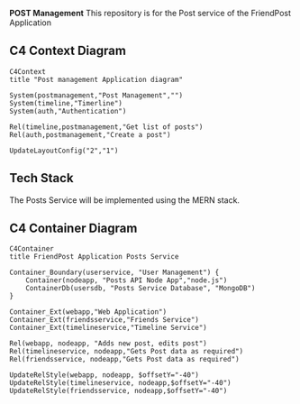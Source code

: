 **POST Management**
This repository is for the Post service of the FriendPost Application

## C4 Context Diagram

```mermaid
C4Context
title "Post management Application diagram"

System(postmanagement,"Post Management","")
System(timeline,"Timerline")
System(auth,"Authentication")

Rel(timeline,postmanagement,"Get list of posts")
Rel(auth,postmanagement,"Create a post")

UpdateLayoutConfig("2","1")
```

## Tech Stack

The Posts Service will be implemented using the MERN stack.

## C4 Container Diagram

```mermaid
C4Container
title FriendPost Application Posts Service

Container_Boundary(userservice, "User Management") {
    Container(nodeapp, "Posts API Node App","node.js")
    ContainerDb(usersdb, "Posts Service Database", "MongoDB")
}

Container_Ext(webapp,"Web Application")
Container_Ext(friendsservice,"Friends Service")
Container_Ext(timelineservice,"Timeline Service")

Rel(webapp, nodeapp, "Adds new post, edits post")
Rel(timelineservice, nodeapp,"Gets Post data as required")
Rel(friendsservice, nodeapp,"Gets Post data as required")

UpdateRelStyle(webapp, nodeapp, $offsetY="-40")
UpdateRelStyle(timelineservice, nodeapp,$offsetY="-40")
UpdateRelStyle(friendsservice, nodeapp,$offsetY="-40")
```
